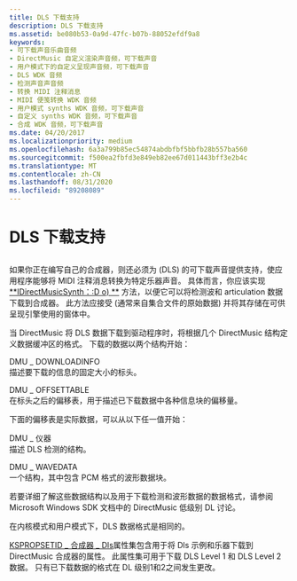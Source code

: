 ```yaml
---
title: DLS 下载支持
description: DLS 下载支持
ms.assetid: be080b53-0a9d-47fc-b07b-88052efdf9a8
keywords:
- 可下载声音乐曲音频
- DirectMusic 自定义渲染声音频，可下载声音
- 用户模式下的自定义呈现声音频，可下载声音
- DLS WDK 音频
- 检测声音声音频
- 转换 MIDI 注释消息
- MIDI 便笺转换 WDK 音频
- 用户模式 synths WDK 音频，可下载声音
- 自定义 synths WDK 音频，可下载声音
- 合成 WDK 音频，可下载声音
ms.date: 04/20/2017
ms.localizationpriority: medium
ms.openlocfilehash: 6a3a799b85ec54874abdbfbf5bbfb28b557ba560
ms.sourcegitcommit: f500ea2fbfd3e849eb82ee67d011443bff3e2b4c
ms.translationtype: MT
ms.contentlocale: zh-CN
ms.lasthandoff: 08/31/2020
ms.locfileid: "89208089"
---
```

# <a name="dls-download-support"></a>DLS 下载支持


## <span id="custom_dls"></span><span id="CUSTOM_DLS"></span>


如果你正在编写自己的合成器，则还必须为 (DLS) 的可下载声音提供支持，使应用程序能够将 MIDI 注释消息转换为特定乐器声音。 具体而言，你应该实现 [**IDirectMusicSynth：:D o) **](/windows/desktop/api/dmusics/nf-dmusics-idirectmusicsynth-download) 方法，以便它可以将检测波和 articulation 数据下载到合成器。 此方法应接受 (通常来自集合文件的原始数据) 并将其存储在可供呈现引擎使用的窗体中。

当 DirectMusic 将 DLS 数据下载到驱动程序时，将根据几个 DirectMusic 结构定义数据缓冲区的格式。 下载的数据以两个结构开始：

<span id="DMUS_DOWNLOADINFO"></span><span id="dmus_downloadinfo"></span>DMU \_ DOWNLOADINFO  
描述要下载的信息的固定大小的标头。

<span id="DMUS_OFFSETTABLE"></span><span id="dmus_offsettable"></span>DMU \_ OFFSETTABLE  
在标头之后的偏移表，用于描述已下载数据中各种信息块的偏移量。

下面的偏移表是实际数据，可以从以下任一值开始：

<span id="DMUS_INSTRUMENT"></span><span id="dmus_instrument"></span>DMU \_ 仪器  
描述 DLS 检测的结构。

<span id="DMUS_WAVEDATA"></span><span id="dmus_wavedata"></span>DMU \_ WAVEDATA  
一个结构，其中包含 PCM 格式的波形数据块。

若要详细了解这些数据结构以及用于下载检测和波形数据的数据格式，请参阅 Microsoft Windows SDK 文档中的 DirectMusic 低级别 DL 讨论。

在内核模式和用户模式下，DLS 数据格式是相同的。

[KSPROPSETID \_ 合成器 \_ Dls](./kspropsetid-synth-dls.md)属性集包含用于将 Dls 示例和乐器下载到 DirectMusic 合成器的属性。 此属性集可用于下载 DLS Level 1 和 DLS Level 2 数据。 只有已下载数据的格式在 DL 级别1和2之间发生更改。

 

